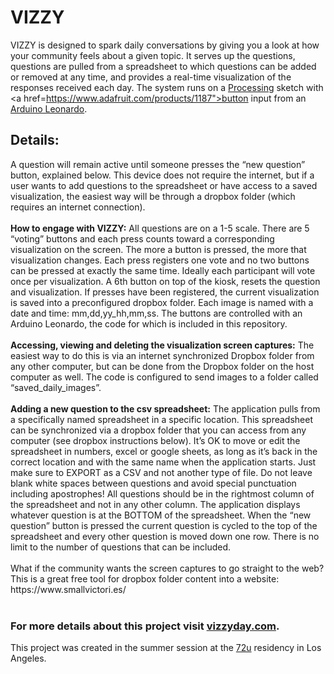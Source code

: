 <h1>VIZZY</h1>

VIZZY is designed to spark daily conversations by giving you a look at how your community feels about a given topic. 
It serves up the questions, questions are pulled from a spreadsheet to which questions can be added or removed at any time, and provides a real-time visualization of the responses received each day. The system runs on a <a href="https://processing.org/">Processing</a> sketch with <a href=https://www.adafruit.com/products/1187">button</a> input from an <a href="https://www.arduino.cc/en/Main/ArduinoBoardLeonardo">Arduino Leonardo</a>.
<br>
<h2>Details:</h2>
A question will remain active until someone presses the “new question” button, explained below. 
This device does not require the internet, but if a user wants to add questions to the spreadsheet or have access to a saved visualization, the easiest way will be through a dropbox folder (which requires an internet connection). 
<br>
<br>
<b>How to engage with VIZZY:</b>
All questions are on a 1-5 scale. There are 5 “voting” buttons and each press counts toward a corresponding visualization on the screen. The more a button is pressed, the more that visualization changes. Each press registers one vote and no two buttons can be pressed at exactly the same time. Ideally each participant will vote once per visualization.
A 6th button on top of the kiosk, resets the question and visualization. If presses have been registered, the current visualization is saved into a preconfigured dropbox folder. 
Each image is named with a date and time: mm,dd,yy_hh,mm,ss. 
The buttons are controlled with an Arduino Leonardo, the code for which is included in this repository.
<br>
<br>
<b>Accessing, viewing and deleting the visualization screen captures:</b>
The easiest way to do this is via an internet synchronized Dropbox folder from any other computer, but can be done from the Dropbox folder on the host computer as well. The code is configured to send images to a folder called “saved_daily_images”.
<br>
<br>
<b>Adding a new question to the csv spreadsheet:</b>
The application pulls from a specifically named spreadsheet in a specific location. This spreadsheet can be synchronized via a dropbox folder that you can access from any computer (see dropbox instructions below). It’s OK to move or edit the spreadsheet in numbers, excel or google sheets, as long as it’s back in the correct location and with the same name when the application starts. Just make sure to EXPORT as a CSV and not another type of file. Do not leave blank white spaces between questions and avoid special punctuation including apostrophes! All questions should be in the rightmost column of the spreadsheet and not in any other column. The application displays whatever question is at the BOTTOM of the spreadsheet. When the “new question” button is pressed the current question is cycled to the top of the spreadsheet and every other question is moved down one row. There is no limit to the number of questions that can be included.
<br>
<br>
What if the community wants the screen captures to go straight to the web?
This is a great free tool for dropbox folder content into a website: https://www.smallvictori.es/
<br>
<br>
<h3>For more details about this project visit <a href="http://vizzyday.com">vizzyday.com</a>.</h3>
This project was created in the summer session at the <a href="http://72u.org">72u</a> residency in Los Angeles.
